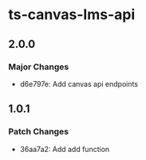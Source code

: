 # ts-canvas-lms-api

## 2.0.0

### Major Changes

- d6e797e: Add canvas api endpoints

## 1.0.1

### Patch Changes

- 36aa7a2: Add add function
